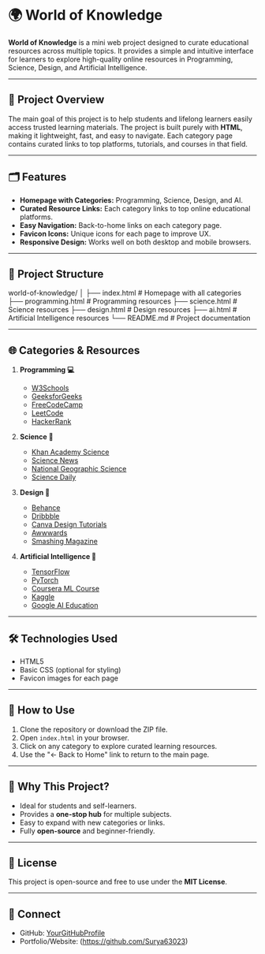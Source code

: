 # 🌍 World of Knowledge

**World of Knowledge** is a mini web project designed to curate educational resources across multiple topics. It provides a simple and intuitive interface for learners to explore high-quality online resources in Programming, Science, Design, and Artificial Intelligence.

---

## 🚀 Project Overview

The main goal of this project is to help students and lifelong learners easily access trusted learning materials. The project is built purely with **HTML**, making it lightweight, fast, and easy to navigate. Each category page contains curated links to top platforms, tutorials, and courses in that field.

---

## 🗂️ Features

- **Homepage with Categories:** Programming, Science, Design, and AI.
- **Curated Resource Links:** Each category links to top online educational platforms.
- **Easy Navigation:** Back-to-home links on each category page.
- **Favicon Icons:** Unique icons for each page to improve UX.
- **Responsive Design:** Works well on both desktop and mobile browsers.

---

## 📁 Project Structure

world-of-knowledge/
│
├── index.html # Homepage with all categories
├── programming.html # Programming resources
├── science.html # Science resources
├── design.html # Design resources
├── ai.html # Artificial Intelligence resources
└── README.md # Project documentation

---

## 🌐 Categories & Resources

1. **Programming 💻**
   - [W3Schools](https://www.w3schools.com)
   - [GeeksforGeeks](https://www.geeksforgeeks.org)
   - [FreeCodeCamp](https://www.freecodecamp.org)
   - [LeetCode](https://leetcode.com)
   - [HackerRank](https://www.hackerrank.com)

2. **Science 🔬**
   - [Khan Academy Science](https://www.khanacademy.org/science)
   - [Science News](https://www.sciencenews.org)
   - [National Geographic Science](https://www.nationalgeographic.com/science)
   - [Science Daily](https://www.sciencedaily.com)

3. **Design 🎨**
   - [Behance](https://www.behance.net)
   - [Dribbble](https://www.dribbble.com)
   - [Canva Design Tutorials](https://www.canva.com/learn)
   - [Awwwards](https://www.awwwards.com)
   - [Smashing Magazine](https://www.smashingmagazine.com)

4. **Artificial Intelligence 🤖**
   - [TensorFlow](https://www.tensorflow.org)
   - [PyTorch](https://pytorch.org)
   - [Coursera ML Course](https://www.coursera.org/learn/machine-learning)
   - [Kaggle](https://www.kaggle.com)
   - [Google AI Education](https://ai.google/education)

---

## 🛠️ Technologies Used

- HTML5
- Basic CSS (optional for styling)
- Favicon images for each page

---

## 📌 How to Use

1. Clone the repository or download the ZIP file.
2. Open `index.html` in your browser.
3. Click on any category to explore curated learning resources.
4. Use the "← Back to Home" link to return to the main page.

---

## 🌟 Why This Project?

- Ideal for students and self-learners.
- Provides a **one-stop hub** for multiple subjects.
- Easy to expand with new categories or links.
- Fully **open-source** and beginner-friendly.

---

## 📄 License

This project is open-source and free to use under the **MIT License**.

---

## 🔗 Connect

- GitHub: [YourGitHubProfile](https://github.com/YourUsername)  
- Portfolio/Website: (https://github.com/Surya63023)

